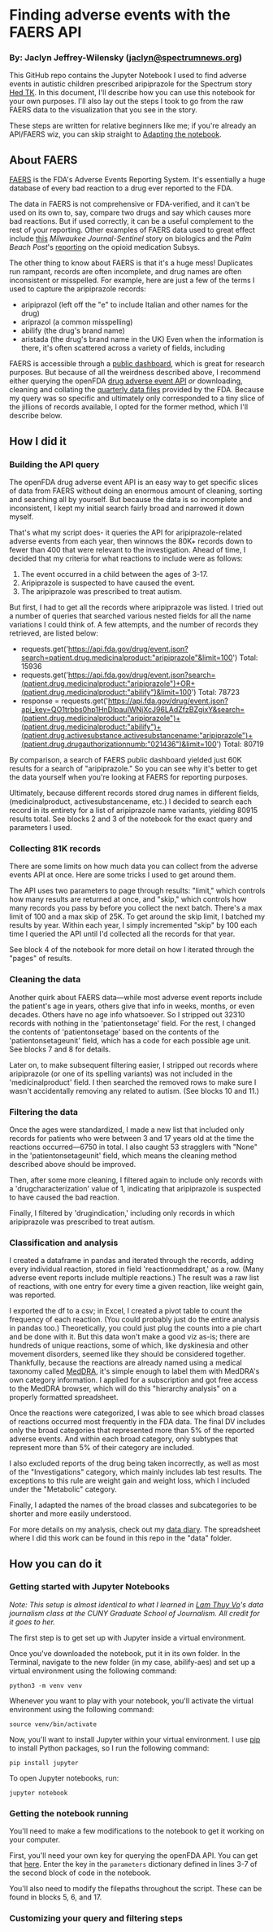 # Finding adverse events with the FAERS API
### By: Jaclyn Jeffrey-Wilensky (jaclyn@spectrumnews.org)


This GitHub repo contains the Jupyter Notebook I used to find adverse events in autistic children prescribed aripiprazole for the Spectrum story [Hed TK](https://www.spectrumnews.org). In this document, I'll describe how you can use this notebook for your own purposes. I'll also lay out the steps I took to go from the raw FAERS data to the visualization that you see in the story.

These steps are written for relative beginners like me; if you're already an API/FAERS wiz, you can skip straight to [Adapting the notebook](https://github.com/jjw-spectrum/abilify-aes/blob/master/README.md#adapting-the-notebook).

## About FAERS
[FAERS](https://open.fda.gov/data/faers/) is the FDA's Adverse Events Reporting System. It's essentially a huge database of every bad reaction to a drug ever reported to the FDA.

The data in FAERS is not comprehensive or FDA-verified, and it can't be used on its own to, say, compare two drugs and say which causes more bad reactions. But if used correctly, it can be a useful complement to the rest of your reporting. Other examples of FAERS data used to great effect include [this](https://www.jsonline.com/story/news/investigations/2019/05/30/arthritis-psoriasis-drugs-darker-aspect-34-000-reports-deaths/1206103001/) *Milwaukee Journal-Sentinel* story on biologics and the *Palm Beach Post*'s [reporting](https://www.palmbeachpost.com/news/20180404/how-post-unearthed-local-roots-of-insys-story) on the opioid medication Subsys.

The other thing to know about FAERS is that it's a huge mess! Duplicates run rampant, records are often incomplete, and drug names are often inconsistent or misspelled. For example, here are just a few of the terms I used to capture the aripiprazole records:
- aripiprazol (left off the "e" to include Italian and other names for the drug)
- ariprazol (a common misspelling)
- abilify (the drug's brand name)
- aristada (the drug's brand name in the UK)
Even when the information is there, it's often scattered across a variety of fields, including

FAERS is accessible through a [public dashboard](https://www.fda.gov/drugs/questions-and-answers-fdas-adverse-event-reporting-system-faers/fda-adverse-event-reporting-system-faers-public-dashboard), which is great for research purposes. But because of all the weirdness described above, I recommend either querying the openFDA [drug adverse event API](https://open.fda.gov/apis/drug/event/) *or* downloading, cleaning and collating the [quarterly data files](https://fis.fda.gov/extensions/FPD-QDE-FAERS/FPD-QDE-FAERS.html) provided by the FDA. Because my query was so specific and ultimately only corresponded to a tiny slice of the jillions of records available, I opted for the former method, which I'll describe below.

## How I did it

### Building the API query

The openFDA drug adverse event API is an easy way to get specific slices of data from FAERS without doing an enormous amount of cleaning, sorting and searching all by yourself. But because the data is so incomplete and inconsistent, I kept my initial search fairly broad and narrowed it down myself.

That's what my script does- it queries the API for aripiprazole-related adverse events from each year, then winnows the 80K+ records down to fewer than 400 that were relevant to the investigation. Ahead of time, I decided that my criteria for what reactions to include were as follows:
1. The event occurred in a child between the ages of 3-17.
2. Aripiprazole is suspected to have caused the event.
3. The aripiprazole was prescribed to treat autism.

But first, I had to get all the records where aripiprazole was listed. I tried out a number of queries that searched various nested fields for all the name variations I could think of. A few attempts, and the number of records they retrieved, are listed below:

- requests.get('https://api.fda.gov/drug/event.json?search=patient.drug.medicinalproduct:"aripiprazole"&limit=100')
  Total: 15936
- requests.get('https://api.fda.gov/drug/event.json?search=(patient.drug.medicinalproduct:"aripiprazole")+OR+(patient.drug.medicinalproduct:"abilify")&limit=100')
  Total: 78723
- response = requests.get('https://api.fda.gov/drug/event.json?api_key=QO1trbbs0hp1HnDlpauIWNjXcJ96LAdZfzBZgixY&search=(patient.drug.medicinalproduct:"aripiprazole")+(patient.drug.medicinalproduct:"abilify")+(patient.drug.activesubstance.activesubstancename:"aripiprazole")+(patient.drug.drugauthorizationnumb:"021436")&limit=100')
  Total: 80719

By comparison, a search of FAERS public dashboard yielded just 60K results for a search of "aripiprazole." So you can see why it's better to get the data yourself when you're looking at FAERS for reporting purposes.

Ultimately, because different records stored drug names in different fields, (medicinalproduct, activesubstancename, etc.) I decided to search each record in its entirety for a list of aripiprazole name variants, yielding 80915 results total. See blocks 2 and 3 of the notebook for the exact query and parameters I used.

### Collecting 81K records

There are some limits on how much data you can collect from the adverse events API at once. Here are some tricks I used to get around them.

The API uses two parameters to page through results: "limit," which controls how many results are returned at once, and "skip," which controls how many records you pass by before you collect the next batch. There's a max limit of 100 and a max skip of 25K. To get around the skip limit, I batched my results by year. Within each year, I simply incremented "skip" by 100 each time I queried the API until I'd collected all the records for that year.

See block 4 of the notebook for more detail on how I iterated through the "pages" of results.

### Cleaning the data

Another quirk about FAERS data—while most adverse event reports include the patient's age in years, others give that info in weeks, months, or even decades. Others have no age info whatsoever. So I stripped out 32310 records with nothing in the 'patientonsetage' field. For the rest, I changed the contents of 'patientonsetage' based on the contents of the 'patientonsetageunit' field, which has a code for each possible age unit. See blocks 7 and 8 for details.

Later on, to make subsequent filtering easier, I stripped out records where aripiprazole (or one of its spelling variants) was not included in the 'medicinalproduct' field. I then searched the removed rows to make sure I wasn't accidentally removing any related to autism. (See blocks 10 and 11.)

### Filtering the data

Once the ages were standardized, I made a new list that included only records for patients who were between 3 and 17 years old at the time the reactions occurred—6750 in total. I also caught 53 stragglers with "None" in the 'patientonsetageunit' field, which means the cleaning method described above should be improved.

Then, after some more cleaning, I filtered again to include only records with a 'drugcharacterization' value of 1, indicating that aripiprazole is suspected to have caused the bad reaction.

Finally, I filtered by 'drugindication,' including only records in which aripiprazole was prescribed to treat autism.

### Classification and analysis

I created a dataframe in pandas and iterated through the records, adding every individual reaction, stored in field 'reactionmeddrapt,' as a row. (Many adverse event reports include multiple reactions.) The result was a raw list of reactions, with one entry for every time a given reaction, like weight gain, was reported.

I exported the df to a csv; in Excel, I created a pivot table to count the frequency of each reaction. (You could probably just do the entire analysis in pandas too.) Theoretically, you could just plug the counts into a pie chart and be done with it. But this data won't make a good viz as-is; there are hundreds of unique reactions, some of which, like dyskinesia and other movement disorders, seemed like they should be considered together. Thankfully, because the reactions are already named using a medical taxonomy called [MedDRA](https://www.meddra.org/), it's simple enough to label them with MedDRA's own category information. I applied for a subscription and got free access to the MedDRA browser, which will do this "hierarchy analysis" on a properly formatted spreadsheet.

Once the reactions were categorized, I was able to see which broad classes of reactions occurred most frequently in the FDA data. The final DV includes only the broad categories that represented more than 5% of the reported adverse events. And within each broad category, only subtypes that represent more than 5% of their category are included.

I also excluded reports of the drug being taken incorrectly, as well as most of the "Investigations" category, which mainly includes lab test results. The exceptions to this rule are weight gain and weight loss, which I included under the "Metabolic" category.

Finally, I adapted the names of the broad classes and subcategories to be shorter and more easily understood.

For more details on my analysis, check out my [data diary](https://docs.google.com/document/d/1cRD68SWKSaM6tS_kHSqI6HiZumHVEm77wfyD0pNMtic/edit?usp=sharing). The spreadsheet where I did this work can be found in this repo in the "data" folder.


## How you can do it

### Getting started with Jupyter Notebooks
*Note: This setup is almost identical to what I learned in [Lam Thuy Vo](https://github.com/lamthuyvo)'s data journalism class at the CUNY Graduate School of Journalism. All credit for it goes to her.*

The first step is to get set up with Jupyter inside a virtual environment.

Once you've downloaded the notebook, put it in its own folder. In the Terminal, navigate to the new folder (in my case, abilify-aes) and set up a virtual environment using the following command:

`python3 -m venv venv`

Whenever you want to play with your notebook, you'll activate the virtual environment using the following command:

`source venv/bin/activate`

Now, you'll want to install Jupyter within your virtual environment. I use [pip](https://pip.pypa.io/en/stable/) to install Python packages, so I run the following command:

`pip install jupyter`

To open Jupyter notebooks, run:

`jupyter notebook`

### Getting the notebook running

You'll need to make a few modifications to the notebook to get it working on your computer.

First, you'll need your own key for querying the openFDA API. You can get that [here](https://open.fda.gov/apis/authentication/). Enter the key in the `parameters` dictionary defined in lines 3-7 of the second block of code in the notebook.

You'll also need to modify the filepaths throughout the script. These can be found in blocks 5, 6, and 17.

### Customizing your query and filtering steps
